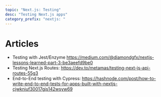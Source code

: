 ```yaml
---
topic: "Next.js: Testing"
desc: "Testing Next.js apps"
category_prefix: "nextjs: "
---
```


# Articles

* Testing with Jest/Enzyme <https://medium.com/@diamondgfx/nextjs-lessons-learned-part-3-be3aeefd9be0>
* Testing Next.js Routes: <https://dev.to/metamas/testing-next-js-api-routes-55g3>
* End-to-End testing with Cypress: <https://hashnode.com/post/how-to-write-end-to-end-tests-for-apps-built-with-nextjs-cjwkniuf30017gjs142wsyw69>
